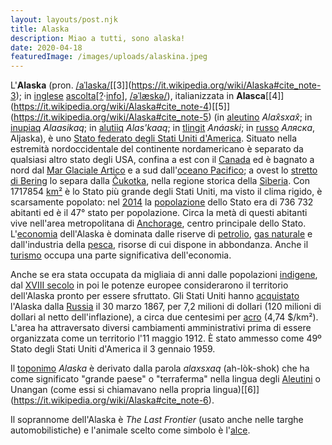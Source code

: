 ```yaml
---
layout: layouts/post.njk
title: Alaska
description: Miao a tutti, sono alaska!
date: 2020-04-18
featuredImage: /images/uploads/alaskina.jpeg
---
```

L'**Alaska** (pron. [/aˈlaska/](https://it.wikipedia.org/wiki/Aiuto:IPA "Aiuto:IPA")[\[3]](https://it.wikipedia.org/wiki/Alaska#cite_note-3); in [inglese](https://it.wikipedia.org/wiki/Lingua_inglese "Lingua inglese") [ascolta](https://upload.wikimedia.org/wikipedia/commons/3/34/En-us-Alaska.ogg "En-us-Alaska.ogg")[[?](https://it.wikipedia.org/wiki/Aiuto:File_multimediali "Aiuto:File multimediali")·[info](https://it.wikipedia.org/wiki/File:En-us-Alaska.ogg "File:En-us-Alaska.ogg")], [/əˈlæskə/](https://it.wikipedia.org/wiki/Aiuto:IPA "Aiuto:IPA")), italianizzata in **Alasca**[\[4]](https://it.wikipedia.org/wiki/Alaska#cite_note-4)[\[5]](https://it.wikipedia.org/wiki/Alaska#cite_note-5) (in [aleutino](https://it.wikipedia.org/wiki/Lingua_aleutina "Lingua aleutina") *Alax̂sxax̂*; in [inupiaq](https://it.wikipedia.org/wiki/Lingua_inupiaq "Lingua inupiaq") *Alaasikaq*; in [alutiiq](https://it.wikipedia.org/w/index.php?title=Lingua_alutiiq&action=edit&redlink=1 "Lingua alutiiq (la pagina non esiste)") *Alas'kaaq*; in [tlingit](https://it.wikipedia.org/w/index.php?title=Lingua_tlingit&action=edit&redlink=1 "Lingua tlingit (la pagina non esiste)") *Anáaski*; in [russo](https://it.wikipedia.org/wiki/Lingua_russa "Lingua russa") *Аляска*, Aljaska), è uno [Stato federato degli Stati Uniti d'America](https://it.wikipedia.org/wiki/Stati_federati_degli_Stati_Uniti_d%27America "Stati federati degli Stati Uniti d'America"). Situato nella estremità nordoccidentale del continente nordamericano è separato da qualsiasi altro stato degli USA, confina a est con il [Canada](https://it.wikipedia.org/wiki/Canada "Canada") ed è bagnato a nord dal [Mar Glaciale Artico](https://it.wikipedia.org/wiki/Mar_Glaciale_Artico "Mar Glaciale Artico") e a sud dall'[oceano Pacifico](https://it.wikipedia.org/wiki/Oceano_Pacifico "Oceano Pacifico"); a ovest lo [stretto di Bering](https://it.wikipedia.org/wiki/Stretto_di_Bering "Stretto di Bering") lo separa dalla [Čukotka](https://it.wikipedia.org/wiki/Circondario_autonomo_della_%C4%8Cukotka "Circondario autonomo della Čukotka"), nella regione storica della [Siberia](https://it.wikipedia.org/wiki/Siberia "Siberia"). Con 1717854 [km²](https://it.wikipedia.org/wiki/Chilometro_quadrato "Chilometro quadrato") è lo Stato più grande degli Stati Uniti, ma visto il clima rigido, è scarsamente popolato: nel [2014](https://it.wikipedia.org/wiki/2014 "2014") la [popolazione](https://it.wikipedia.org/wiki/Popolazione "Popolazione") dello Stato era di 736 732 abitanti ed è il 47° stato per popolazione. Circa la metà di questi abitanti vive nell'area metropolitana di [Anchorage](https://it.wikipedia.org/wiki/Anchorage "Anchorage"), centro principale dello Stato. L'[economia](https://it.wikipedia.org/wiki/Economia "Economia") dell'Alaska è dominata dalle riserve di [petrolio](https://it.wikipedia.org/wiki/Petrolio "Petrolio"), [gas naturale](https://it.wikipedia.org/wiki/Gas_naturale "Gas naturale") e dall'industria della [pesca](https://it.wikipedia.org/wiki/Pesca_(attivit%C3%A0) "Pesca (attività)"), risorse di cui dispone in abbondanza. Anche il [turismo](https://it.wikipedia.org/wiki/Turismo "Turismo") occupa una parte significativa dell'economia.

Anche se era stata occupata da migliaia di anni dalle popolazioni [indigene](https://it.wikipedia.org/wiki/Popoli_indigeni "Popoli indigeni"), dal [XVIII secolo](https://it.wikipedia.org/wiki/XVIII_secolo "XVIII secolo") in poi le potenze europee considerarono il territorio dell'Alaska pronto per essere sfruttato. Gli Stati Uniti hanno [acquistato](https://it.wikipedia.org/wiki/Acquisto_dell%27Alaska "Acquisto dell'Alaska") l'Alaska dalla [Russia](https://it.wikipedia.org/wiki/Impero_russo "Impero russo") il 30 marzo 1867, per 7,2 milioni di dollari (120 milioni di dollari al netto dell'inflazione), a circa due centesimi per [acro](https://it.wikipedia.org/wiki/Acro "Acro") (4,74 $/km²). L'area ha attraversato diversi cambiamenti amministrativi prima di essere organizzata come un territorio l'11 maggio 1912. È stato ammesso come 49º Stato degli Stati Uniti d'America il 3 gennaio 1959.

Il [toponimo](https://it.wikipedia.org/wiki/Toponimo "Toponimo") *Alaska* è derivato dalla parola *alaxsxaq* (ah-lòk-shok) che ha come significato "grande paese" o "terraferma" nella lingua degli [Aleutini](https://it.wikipedia.org/wiki/Aleutini "Aleutini") o Unangan (come essi si chiamavano nella propria lingua)[\[6]](https://it.wikipedia.org/wiki/Alaska#cite_note-6).

Il soprannome dell'Alaska è *The Last Frontier* (usato anche nelle targhe automobilistiche) e l'animale scelto come simbolo è l'[alce](https://it.wikipedia.org/wiki/Alces_alces "Alces alces").